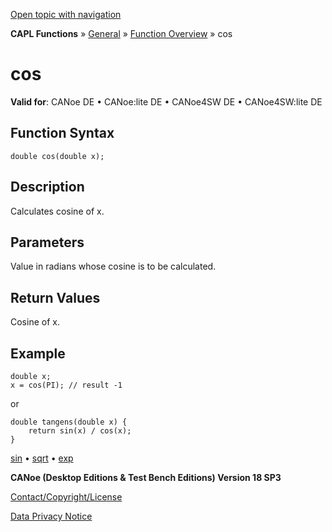 [Open topic with navigation](../../../../../CANoeDEFamily.htm#Topics/CAPLFunctions/Other/Functions/CAPLfunctionCos.md)

**CAPL Functions** » [General](../CAPLGeneralStartPage.md) » [Function Overview](../CAPLfunctionsGeneralOverview.md) » cos

# cos

**Valid for**: CANoe DE • CANoe:lite DE • CANoe4SW DE • CANoe4SW:lite DE

## Function Syntax

```plaintext
double cos(double x);
```

## Description

Calculates cosine of x.

## Parameters

Value in radians whose cosine is to be calculated.

## Return Values

Cosine of x.

## Example

```plaintext
double x;
x = cos(PI); // result -1
```

or

```plaintext
double tangens(double x) {
    return sin(x) / cos(x);
}
```

[sin](CAPLfunctionSin.md) • [sqrt](CAPLfunctionSqrt.md) • [exp](CAPLfunctionExp.md)

**CANoe (Desktop Editions & Test Bench Editions) Version 18 SP3**

[Contact/Copyright/License](../../../Shared/ContactCopyrightLicense.md)

[Data Privacy Notice](https://www.vector.com/int/en/company/get-info/privacy-policy/)
